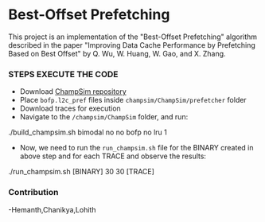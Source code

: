 # Best-Offset Prefetching
This project is an implementation of the "Best-Offset Prefetching" algorithm described in the paper "Improving Data Cache Performance by Prefetching Based on Best Offset" by Q. Wu, W. Huang, W. Gao, and X. Zhang.
### STEPS EXECUTE THE CODE

- Download [ChampSim repository]( https://github.com/casperIITB/ChampSim)
- Place `bofp.l2c_pref` files inside `champsim/ChampSim/prefetcher` folder 
- Download traces for execution
- Navigate to the `/champsim/ChampSim` folder, and run:

./build_champsim.sh bimodal no no bofp no lru 1

- Now, we need to run the `run_champsim.sh` file for the BINARY created in above step and for each TRACE and observe the results:

./run_champsim.sh [BINARY] 30 30 [TRACE]
### Contribution
-Hemanth,Chanikya,Lohith
